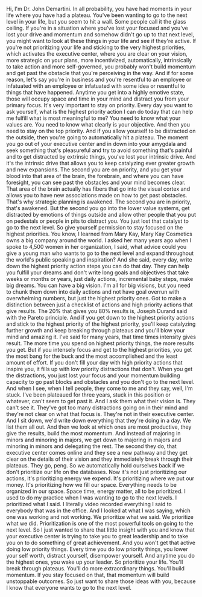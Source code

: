  Hi, I'm Dr. John Demartini. In all probability, you have had moments in your life where you have had a plateau. You've been wanting to go to the next level in your life, but you seem to hit a wall. Some people call it the glass ceiling. If you're in a situation where you've lost your focused and you've lost your drive and momentum and somehow didn't go up to that next level, you might want to look at these things in your life and see if they're active. If you're not prioritizing your life and sticking to the very highest priorities, which activates the executive center, where you are clear on your vision, more strategic on your plans, more incentivized, automatically, intrinsically to take action and more self-governed, you probably won't build momentum and get past the obstacle that you're perceiving in the way. And if for some reason, let's say you're in business and you're resentful to an employee or infatuated with an employee or infatuated with some idea or resentful to things that have happened. Anytime you get into a highly emotive state, those will occupy space and time in your mind and distract you from your primary focus. It's very important to stay on priority. Every day you want to ask yourself, what is the highest priority action I can do today that can help me fulfill what is most meaningful to me? You need to know what your values are. You need to know what clearly is your objective. And then you need to stay on the top priority. And if you allow yourself to be distracted on the outside, then you're going to automatically hit a plateau. The moment you go out of your executive center and in down into your amygdala and seek something that's pleasureful and try to avoid something that's painful and to get distracted by extrinsic things, you've lost your intrinsic drive. And it's the intrinsic drive that allows you to keep catalyzing ever greater growth and new expansions. The second you are on priority, and you get your blood into that area of the brain, the forebrain, and where you can have foresight, you can see past the obstacles and your mind becomes clear. That area of the brain actually has fibers that go into the visual cortex and allows you to have new associations made on how to get past obstacles. That's why strategic planning is awakened. The second you are in priority, that's awakened. But the second you go into the lower value systems, get distracted by emotions of things outside and allow other people that you put on pedestals or people in pits to distract you. You just lost that catalyst to go to the next level. So give yourself permission to stay focused on the highest priorities. You know, I learned from Mary Kay, Mary Kay Cosmetics owns a big company around the world. I asked her many years ago when I spoke to 4,500 women in her organization, I said, what advice could you give a young man who wants to go to the next level and expand throughout the world's public speaking and inspiration? And she said, every day, write down the highest priority action steps you can do that day. They can help you fulfill your dreams and don't write long goals and objectives that take weeks or months or years, just daily actions, incremental baby steps, make big dreams. You can have a big vision. I'm all for big visions, but you need to chunk them down into daily actions and not have goal overrun with overwhelming numbers, but just the highest priority ones. Got to make a distinction between just a checklist of actions and high priority actions that give results. The 20% that gives you 80% results is, Joseph Durand said with the Pareto principle. And if you get down to the highest priority actions and stick to the highest priority of the highest priority, you'll keep catalyzing further growth and keep breaking through plateaus and you'll blow your mind and amazing it. I've said for many years, that time times intensity gives result. The more time you spend on highest priority things, the more results you get. But if you intensely focus and get to the highest priorities, you get the most bang for the buck and the most accomplished and the least amount of effort. If you don't fill your day with high priority actions that inspire you, it fills up with low priority distractions that don't. When you get the distractions, you just lost your focus and your momentum building capacity to go past blocks and obstacles and you don't go to the next level. And when I see, when I tell people, they come to me and they say, well, I'm stuck. I've been plateaued for three years, stuck in this position or whatever, can't seem to get past it. And I ask them what their vision is. They can't see it. They've got too many distractions going on in their mind and they're not clear on what that focus is. They're not in their executive center. And I sit down, we'd write down everything that they're doing in a day. We list them all out. And then we look at which ones are most productive, they give the results, build the most momentum. And instead of majoring in minors and minoring in majors, we get down to majoring in majors and minoring in minors and delegating the rest. The second they do, that executive center comes online and they see a new pathway and they get clear on the details of their vision and they immediately break through their plateaus. They go, peng. So we automatically hold ourselves back if we don't prioritize our life on the databases. Now it's not just prioritizing our actions, it's prioritizing energy we expend. It's prioritizing where we put our money. It's prioritizing how we fill our space. Everything needs to be organized in our space. Space time, energy matter, all to be prioritized. I used to do my practice when I was wanting to go to the next levels. I prioritized what I said. I literally video recorded everything I said to everybody that was in the office. And I looked at what I was saying, which one was working and not working. We prioritize what we said. We prioritize what we did. Prioritization is one of the most powerful tools on going to the next level. So I just wanted to share that little insight with you and know that your executive center is trying to take you to great leadership and to take you on to do something of great achievement. And you won't get that active doing low priority things. Every time you do low priority things, you lower your self worth, distract yourself, disempower yourself. And anytime you do the highest ones, you wake up your leader. So prioritize your life. You'll break through plateaus. You'll do more extraordinary things. You'll build momentum. If you stay focused on that, that momentum will build unstoppable outcomes. So just want to share those ideas with you, because I know that everyone wants to go to the next level.